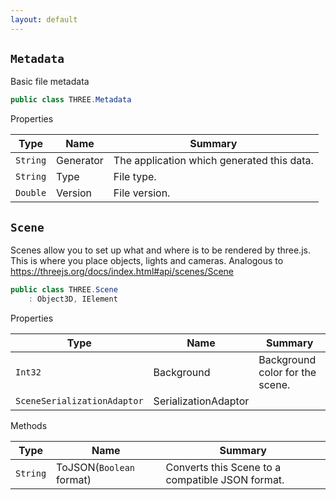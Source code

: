 ```yaml
---
layout: default
---
```

## `Metadata`

Basic file metadata
```csharp
public class THREE.Metadata

```

Properties

| Type | Name | Summary |
| --- | --- | --- |
| `String` | Generator | The application which generated this data. |
| `String` | Type | File type. |
| `Double` | Version | File version. |


## `Scene`

Scenes allow you to set up what and where is to be rendered by three.js. This is where you place objects, lights and cameras.  Analogous to https://threejs.org/docs/index.html#api/scenes/Scene
```csharp
public class THREE.Scene
    : Object3D, IElement

```

Properties

| Type | Name | Summary |
| --- | --- | --- |
| `Int32` | Background | Background color for the scene. |
| `SceneSerializationAdaptor` | SerializationAdaptor |  |


Methods

| Type | Name | Summary |
| --- | --- | --- |
| `String` | ToJSON(`Boolean` format) | Converts this Scene to a compatible JSON format. |
